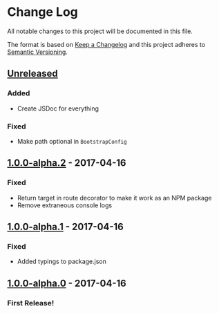 # Change Log
All notable changes to this project will be documented in this file.

The format is based on [Keep a Changelog](http://keepachangelog.com/) and this project adheres to [Semantic Versioning](http://semver.org/).

## [Unreleased](https://github.com/getcanal/boat/tree/master)
### Added
- Create JSDoc for everything

### Fixed
- Make path optional in `BootstrapConfig`

## [1.0.0-alpha.2](https://github.com/getcanal/boat/releases/tag/v1.0.0-alpha.2) - 2017-04-16
### Fixed
- Return target in route decorator to make it work as an NPM package
- Remove extraneous console logs

## [1.0.0-alpha.1](https://github.com/getcanal/boat/releases/tag/v1.0.0-alpha.1) - 2017-04-16
### Fixed
- Added typings to package.json

## [1.0.0-alpha.0](https://github.com/getcanal/boat/releases/tag/v1.0.0-alpha.0) - 2017-04-16
### First Release!
